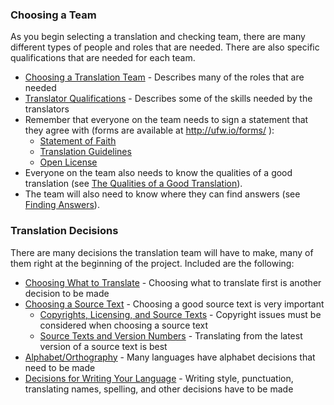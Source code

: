 
### Choosing a Team

As you begin selecting a translation and checking team, there are many different types of people and roles that are needed. There are also specific qualifications that are needed for each team.

* [Choosing a Translation Team](en/ta/translate/man/choose-team) - Describes many of the roles that are needed
* [Translator Qualifications](en/ta/translate/man/qualifications) - Describes some of the skills needed by the translators
* Remember that everyone on the team needs to sign a statement that they agree with (forms are available at http://ufw.io/forms/ ): 
    * [Statement of Faith](en/ta/intro/man/statement-of-faith)
    * [Translation Guidelines](en/ta/intro/man/translation-guidelines)
    * [Open License](en/ta/intro/man/open-license)
* Everyone on the team also needs to know the qualities of a good translation (see [The Qualities of a Good Translation](en/ta/translate/man/guidelines-intro)). 
* The team will also need to know where they can find answers (see [Finding Answers](en/ta/intro/man/finding-answers)). 

### Translation Decisions

There are many decisions the translation team will have to make, many of them right at the beginning of the project. Included are the following:

* [Choosing What to Translate](en/ta/translate/man/translation-difficulty) - Choosing what to translate first is another decision to be made
* [Choosing a Source Text](en/ta/translate/man/translate-source-text) - Choosing a good source text is very important
    * [Copyrights, Licensing, and Source Texts](en/ta/translate/man/translate-source-licensing) - Copyright issues must be considered when choosing a source text
    * [Source Texts and Version Numbers](en/ta/translate/man/translate-source-version) - Translating from the latest version of a source text is best
* [Alphabet/Orthography](en/ta/translate/man/translate-alphabet) - Many languages have alphabet decisions that need to be made
* [Decisions for Writing Your Language](en/ta/translate/man/writing-decisions) - Writing style, punctuation, translating names, spelling, and other decisions have to be made